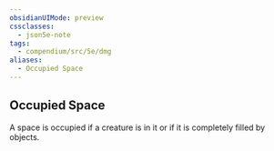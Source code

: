 ```yaml
---
obsidianUIMode: preview
cssclasses:
  - json5e-note
tags:
  - compendium/src/5e/dmg
aliases:
  - Occupied Space
---
```

## Occupied Space

A space is occupied if a creature is in it or if it is completely filled by objects.